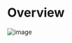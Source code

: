 # Overview

![image](https://github.com/dogukannulu/aws_end_to_end_streaming_pipeline/assets/91257958/92339396-bbe3-49f3-aa8d-0825fdbbb3d6)

